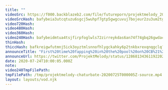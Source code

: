 ```yaml
---
title: ""
videoSrc: https://f000.backblazeb2.com/file/futureporn/projektmelody_2020-07-24_23-57-38.mkv
videoSrcHash: bafybeia3utcqtuzu6sgcj5wuhpf7gtp5gwgcuvuj7bojeur2zu3um2tg6y?filename=projektmelody-chaturbate-20200725T000005Z-source.mp4
video720Hash: 
video480Hash: 
video360Hash: 
video240Hash: bafybeidmtua4tsjfirpfoglwls72zirreykdas6an74f74gbq26gwdac7e?filename=projektmelody-chaturbate-20200725T000005Z-240p.mp4
thinHash: 
thiccHash: bafkreigwfutmnj5ick3oyztmlsnnofhlygckahky6p2tnkbxrexqnqgclq?filename=20200725T000005Z-thicc.jpg
announceTitle: "First%20time%20fapping%20in%20the%20pool%20on%20CB%21%21%20Hope%20it%20makes%20a%20splash%20%28please%20don%27t%20unfollow%29"
announceUrl: https://twitter.com/ProjektMelody/status/1286813436119220225
date: 2020-07-24T10:00:05.000Z
note: 
video240TmpFilePath: 
tmpFilePath: /tmp/projektmelody-chaturbate-20200725T000005Z-source.mp4
layout: layouts/vod.njk
---
```

